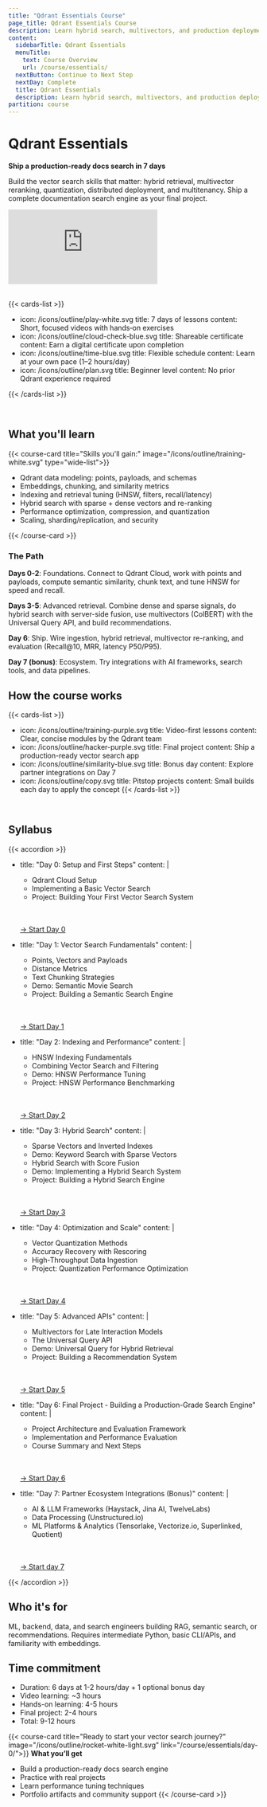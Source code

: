 ```yaml
---
title: "Qdrant Essentials Course"
page_title: Qdrant Essentials Course
description: Learn hybrid search, multivectors, and production deployment in 7 days. Build and ship a docs search engine.
content:
  sidebarTitle: Qdrant Essentials
  menuTitle:
    text: Course Overview
    url: /course/essentials/
  nextButton: Continue to Next Step
  nextDay: Complete
  title: Qdrant Essentials
  description: Learn hybrid search, multivectors, and production deployment in 7 days. Build and ship a docs search engine.
partition: course
---
```


# Qdrant Essentials

**Ship a production-ready docs search in 7 days**

Build the vector search skills that matter: hybrid retrieval, multivector reranking, quantization, distributed deployment, and multitenancy. Ship a complete documentation search engine as your final project.

<div class="video">
<iframe 
  src="https://www.youtube.com/embed/QnRjMolv8Qk?si=uqWQLcLp_oBWt3bO"
  frameborder="0"
  allow="accelerometer; autoplay; clipboard-write; encrypted-media; gyroscope; picture-in-picture; web-share"
  referrerpolicy="strict-origin-when-cross-origin"
  allowfullscreen>
</iframe>
</div>

<br/>

{{< cards-list >}}
- icon: /icons/outline/play-white.svg
  title: 7 days of lessons
  content: Short, focused videos with hands‑on exercises
- icon: /icons/outline/cloud-check-blue.svg
  title: Shareable certificate
  content: Earn a digital certificate upon completion
- icon: /icons/outline/time-blue.svg
  title: Flexible schedule
  content: Learn at your own pace (1–2 hours/day)
- icon: /icons/outline/plan.svg
  title: Beginner level
  content: No prior Qdrant experience required
  
{{< /cards-list >}}

<br/>

## What you'll learn
{{< course-card
 title="Skills you'll gain:"
 image="/icons/outline/training-white.svg"
 type="wide-list">}}

- Qdrant data modeling: points, payloads, and schemas
- Embeddings, chunking, and similarity metrics
- Indexing and retrieval tuning (HNSW, filters, recall/latency)
- Hybrid search with sparse + dense vectors and re-ranking
- Performance optimization, compression, and quantization
- Scaling, sharding/replication, and security

{{< /course-card >}}

### The Path

**Days 0-2**: Foundations. Connect to Qdrant Cloud, work with points and payloads, compute semantic similarity, chunk text, and tune HNSW for speed and recall.

**Days 3-5**: Advanced retrieval. Combine dense and sparse signals, do hybrid search with server-side fusion, use multivectors (ColBERT) with the Universal Query API, and build recommendations.

**Day 6**: Ship. Wire ingestion, hybrid retrieval, multivector re-ranking, and evaluation (Recall@10, MRR, latency P50/P95).

**Day 7 (bonus)**: Ecosystem. Try integrations with AI frameworks, search tools, and data pipelines.

## How the course works

{{< cards-list >}}

- icon: /icons/outline/training-purple.svg
  title: Video-first lessons
  content: Clear, concise modules by the Qdrant team
- icon: /icons/outline/hacker-purple.svg
  title: Final project
  content: Ship a production-ready vector search app
- icon: /icons/outline/similarity-blue.svg
  title: Bonus day
  content: Explore partner integrations on Day 7
- icon: /icons/outline/copy.svg
  title: Pitstop projects
  content: Small builds each day to apply the concept
  {{< /cards-list >}}

<br/>

## Syllabus

{{< accordion >}}
- title: "Day 0: Setup and First Steps"
  content: |
    - Qdrant Cloud Setup
    - Implementing a Basic Vector Search
    - Project: Building Your First Vector Search System
    <br>
    <br>
    <p style="margin-left: 0px;"><a href="/course/essentials/day-0/">→ Start Day 0</a></p>

- title: "Day 1: Vector Search Fundamentals"
  content: |
    - Points, Vectors and Payloads
    - Distance Metrics
    - Text Chunking Strategies
    - Demo: Semantic Movie Search
    - Project: Building a Semantic Search Engine
    <br>
    <br>
    <p style="margin-left: 0px;"><a href="/course/essentials/day-1/">→ Start Day 1</a></p>

- title: "Day 2: Indexing and Performance"
  content: |
    - HNSW Indexing Fundamentals
    - Combining Vector Search and Filtering
    - Demo: HNSW Performance Tuning
    - Project: HNSW Performance Benchmarking
    <br>
    <br>
    <p style="margin-left: 0px;"><a href="/course/essentials/day-2/">→ Start Day 2</a></p>

- title: "Day 3: Hybrid Search"
  content: |
    - Sparse Vectors and Inverted Indexes
    - Demo: Keyword Search with Sparse Vectors
    - Hybrid Search with Score Fusion
    - Demo: Implementing a Hybrid Search System
    - Project: Building a Hybrid Search Engine
    <br>
    <br>
    <p style="margin-left: 0px;"><a href="/course/essentials/day-3/">→ Start Day 3</a></p>

- title: "Day 4: Optimization and Scale"
  content: |
    - Vector Quantization Methods
    - Accuracy Recovery with Rescoring
    - High-Throughput Data Ingestion
    - Project: Quantization Performance Optimization
    <br>
    <br>
    <p style="margin-left: 0px;"><a href="/course/essentials/day-4/">→ Start Day 4</a></p>

- title: "Day 5: Advanced APIs"
  content: |
    - Multivectors for Late Interaction Models
    - The Universal Query API
    - Demo: Universal Query for Hybrid Retrieval
    - Project: Building a Recommendation System
    <br>
    <br>
    <p style="margin-left: 0px;"><a href="/course/essentials/day-5/">→ Start Day 5</a></p>

- title: "Day 6: Final Project - Building a Production-Grade Search Engine"
  content: |
    - Project Architecture and Evaluation Framework
    - Implementation and Performance Evaluation
    - Course Summary and Next Steps
    <br>
    <br>
    <p style="margin-left: 0px;"><a href="/course/essentials/day-6/">→ Start Day 6</a></p>

- title: "Day 7: Partner Ecosystem Integrations (Bonus)"
  content: |
    - AI & LLM Frameworks (Haystack, Jina AI, TwelveLabs)
    - Data Processing (Unstructured.io)
    - ML Platforms & Analytics (Tensorlake, Vectorize.io, Superlinked, Quotient)
    <br>
    <br>
    <p style="margin-left: 0px;"><a href="/course/essentials/day-7/">→ Start day 7</a></p>
{{< /accordion >}}


## Who it's for

ML, backend, data, and search engineers building RAG, semantic search, or recommendations. Requires intermediate Python, basic CLI/APIs, and familiarity with embeddings.

## Time commitment

- Duration: 6 days at 1-2 hours/day + 1 optional bonus day
- Video learning: ~3 hours
- Hands-on learning: 4-5 hours
- Final project: 2-4 hours
- Total: 9-12 hours


{{< course-card 
 title="Ready to start your vector search journey?"
 image="/icons/outline/rocket-white-light.svg" 
 link="/course/essentials/day-0/">}}
**What you’ll get**
- Build a production-ready docs search engine
- Practice with real projects
- Learn performance tuning techniques
- Portfolio artifacts and community support
{{< /course-card >}}